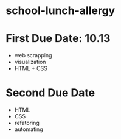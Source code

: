 # school-lunch-allergy

# First Due Date: 10.13
- web scrapping
- visualization
- HTML + CSS

# Second Due Date
- HTML
- CSS
- refatoring
- automating
